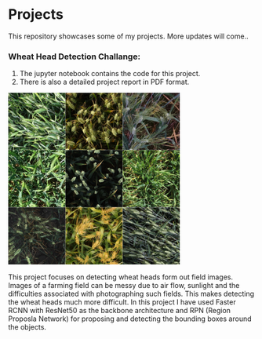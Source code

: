 # Projects

This repository showcases some of my projects. More updates will come..

### Wheat Head Detection Challange: 
1. The jupyter notebook contains the code for this project.
2. There is also a detailed project report in PDF format.

![alt text](files/descriptionimage.png)

This project focuses on detecting wheat heads form out field images.
Images of a farming field can be messy due to air flow, sunlight and the difficulties associated
with photographing such fields. This makes detecting the wheat heads much more difficult.
In this project I have used Faster RCNN with ResNet50 as the backbone architecture and RPN (Region Proposla Network)
for proposing and detecting the bounding boxes around the objects.
